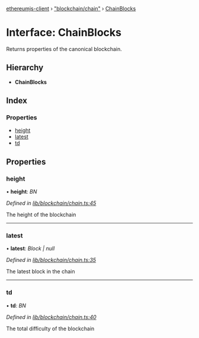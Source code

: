 [ethereumjs-client](../README.md) › ["blockchain/chain"](../modules/_blockchain_chain_.md) › [ChainBlocks](_blockchain_chain_.chainblocks.md)

# Interface: ChainBlocks

Returns properties of the canonical blockchain.

## Hierarchy

- **ChainBlocks**

## Index

### Properties

- [height](_blockchain_chain_.chainblocks.md#height)
- [latest](_blockchain_chain_.chainblocks.md#latest)
- [td](_blockchain_chain_.chainblocks.md#td)

## Properties

### height

• **height**: _BN_

_Defined in [lib/blockchain/chain.ts:45](https://github.com/ethereumjs/ethereumjs-client/blob/master/lib/blockchain/chain.ts#L45)_

The height of the blockchain

---

### latest

• **latest**: _Block | null_

_Defined in [lib/blockchain/chain.ts:35](https://github.com/ethereumjs/ethereumjs-client/blob/master/lib/blockchain/chain.ts#L35)_

The latest block in the chain

---

### td

• **td**: _BN_

_Defined in [lib/blockchain/chain.ts:40](https://github.com/ethereumjs/ethereumjs-client/blob/master/lib/blockchain/chain.ts#L40)_

The total difficulty of the blockchain
